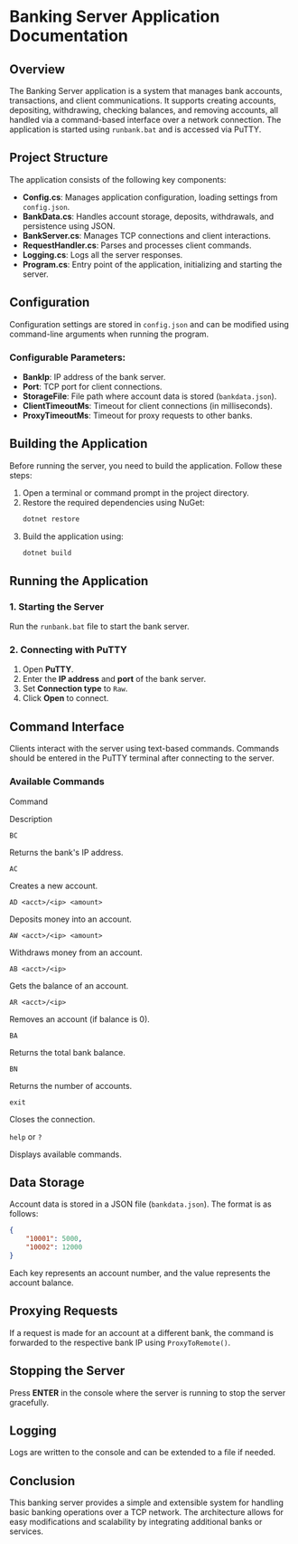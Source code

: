 
# Banking Server Application Documentation

## Overview

The Banking Server application is a system that manages bank accounts, transactions, and client communications. It supports creating accounts, depositing, withdrawing, checking balances, and removing accounts, all handled via a command-based interface over a network connection. The application is started using `runbank.bat` and is accessed via PuTTY.

## Project Structure

The application consists of the following key components:

-   **Config.cs**: Manages application configuration, loading settings from `config.json`.
-   **BankData.cs**: Handles account storage, deposits, withdrawals, and persistence using JSON.
-   **BankServer.cs**: Manages TCP connections and client interactions.
-   **RequestHandler.cs**: Parses and processes client commands.
-   **Logging.cs**: Logs all the server responses.
-   **Program.cs**: Entry point of the application, initializing and starting the server.

## Configuration

Configuration settings are stored in `config.json` and can be modified using command-line arguments when running the program.

### Configurable Parameters:

-   **BankIp**: IP address of the bank server.
-   **Port**: TCP port for client connections.
-   **StorageFile**: File path where account data is stored (`bankdata.json`).
-   **ClientTimeoutMs**: Timeout for client connections (in milliseconds).
-   **ProxyTimeoutMs**: Timeout for proxy requests to other banks.

## Building the Application

Before running the server, you need to build the application. Follow these steps:

1. Open a terminal or command prompt in the project directory.
2. Restore the required dependencies using NuGet:
   ```sh
   dotnet restore
   ```
3. Build the application using:
   ```sh
   dotnet build
   ```

## Running the Application

### 1. Starting the Server

Run the `runbank.bat` file to start the bank server.

### 2. Connecting with PuTTY

1.  Open **PuTTY**.
2.  Enter the **IP address** and **port** of the bank server.
3.  Set **Connection type** to `Raw`.
4.  Click **Open** to connect.

## Command Interface

Clients interact with the server using text-based commands. Commands should be entered in the PuTTY terminal after connecting to the server.

### Available Commands

Command

Description

`BC`

Returns the bank's IP address.

`AC`

Creates a new account.

`AD <acct>/<ip> <amount>`

Deposits money into an account.

`AW <acct>/<ip> <amount>`

Withdraws money from an account.

`AB <acct>/<ip>`

Gets the balance of an account.

`AR <acct>/<ip>`

Removes an account (if balance is 0).

`BA`

Returns the total bank balance.

`BN`

Returns the number of accounts.

`exit`

Closes the connection.

`help` or `?`

Displays available commands.

## Data Storage

Account data is stored in a JSON file (`bankdata.json`). The format is as follows:

```json
{
    "10001": 5000,
    "10002": 12000
}
```

Each key represents an account number, and the value represents the account balance.

## Proxying Requests

If a request is made for an account at a different bank, the command is forwarded to the respective bank IP using `ProxyToRemote()`.

## Stopping the Server

Press **ENTER** in the console where the server is running to stop the server gracefully.

## Logging

Logs are written to the console and can be extended to a file if needed.

## Conclusion

This banking server provides a simple and extensible system for handling basic banking operations over a TCP network. The architecture allows for easy modifications and scalability by integrating additional banks or services.


